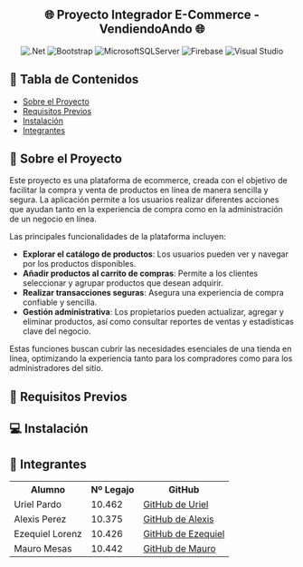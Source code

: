 <h2 align="center">🌐 Proyecto Integrador E-Commerce - VendiendoAndo 🌐</h2>


<div align="center">

  ![.Net](https://img.shields.io/badge/.NET-5C2D91?style=flat&logo=.net&logoColor=white)
  ![Bootstrap](https://img.shields.io/badge/bootstrap-%238511FA.svg?style=flat&logo=bootstrap&logoColor=white)
  ![MicrosoftSQLServer](https://img.shields.io/badge/Microsoft%20SQL%20Server-CC2927?style=flat&logo=microsoft%20sql%20server&logoColor=white)
  ![Firebase](https://img.shields.io/badge/firebase-a08021?style=flat&logo=firebase&logoColor=ffcd34)
  ![Visual Studio](https://img.shields.io/badge/Visual%20Studio-5C2D91.svg?style=flat&logo=visual-studio&logoColor=white)

</div>



## 📝 Tabla de Contenidos
- [Sobre el Proyecto](#-sobre-el-proyecto)
- [Requisitos Previos](#-requisitos-previos)
- [Instalación](#-instalación)
- [Integrantes](#-integrantes)


## 🧐 Sobre el Proyecto
Este proyecto es una plataforma de ecommerce, creada con el objetivo de facilitar la compra y venta de productos en línea de manera sencilla y segura. La aplicación permite a los usuarios realizar diferentes acciones que ayudan tanto en la experiencia de compra como en la administración de un negocio en línea.

Las principales funcionalidades de la plataforma incluyen:

- **Explorar el catálogo de productos**: Los usuarios pueden ver y navegar por los productos disponibles.
- **Añadir productos al carrito de compras**: Permite a los clientes seleccionar y agrupar productos que desean adquirir.
- **Realizar transacciones seguras**: Asegura una experiencia de compra confiable y sencilla.
- **Gestión administrativa**: Los propietarios pueden actualizar, agregar y eliminar productos, así como consultar reportes de ventas y estadísticas clave del negocio.

Estas funciones buscan cubrir las necesidades esenciales de una tienda en línea, optimizando la experiencia tanto para los compradores como para los administradores del sitio.

## 🤔 Requisitos Previos

## 💻 Instalación

## 👥 Integrantes
<table>
  <tr>
    <th>Alumno</th>
    <th>Nº Legajo</th>
    <th>GitHub</th>
  </tr>
  <tr>
    <td>Uriel Pardo</td>
    <td>10.462</td>
    <td><a href="https://github.com/UrielPardo" target="_blank">GitHub de Uriel</a></td>
  </tr>
  <tr>
    <td>Alexis Perez</td>
    <td>10.375</td>
    <td><a href="https://github.com/Alitoo27" target="_blank">GitHub de Alexis</a></td>
  </tr>
  <tr>
    <td>Ezequiel Lorenz</td>
    <td>10.426</td>
    <td><a href="https://github.com/ezelorenz" target="_blank">GitHub de Ezequiel</a></td>
  </tr>
  <tr>
    <td>Mauro Mesas</td>
    <td>10.442</td>
    <td><a href="https://github.com/mauromesas" target="_blank">GitHub de Mauro</a></td>
  </tr>
</table>
